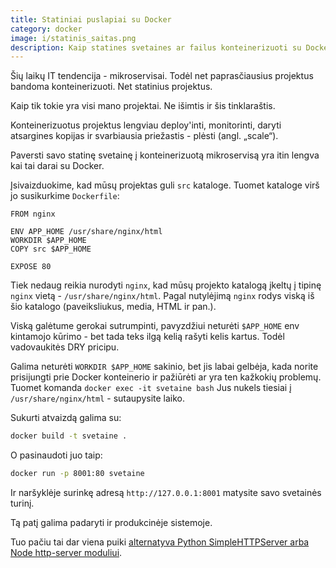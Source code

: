 ```yaml
---
title: Statiniai puslapiai su Docker
category: docker
image: i/statinis_saitas.png
description: Kaip statines svetaines ar failus konteinerizuoti su Docker pagalba. Keli patarimai ta tema ir kam to gali reikėti.
---
```


Šių laikų IT tendencija - mikroservisai. Todėl net paprasčiausius projektus bandoma konteinerizuoti. Net statinius projektus.

Kaip tik tokie yra visi mano projektai. Ne išimtis ir šis tinklaraštis.

Konteinerizuotus projektus lengviau deploy'inti, monitorinti, daryti atsargines kopijas ir svarbiausia priežastis - plėsti (angl. „scale“).

Paversti savo statinę svetainę į konteinerizuotą mikroservisą yra itin lengva kai tai darai su Docker.

Įsivaizduokime, kad mūsų projektas guli `src` kataloge. Tuomet kataloge virš jo susikurkime `Dockerfile`:

```docker
FROM nginx

ENV APP_HOME /usr/share/nginx/html
WORKDIR $APP_HOME
COPY src $APP_HOME

EXPOSE 80
```

Tiek nedaug reikia nurodyti `nginx`, kad mūsų projekto katalogą įkeltų į tipinę `nginx` vietą - `/usr/share/nginx/html`. Pagal nutylėjimą `nginx` rodys viską iš šio katalogo (paveiksliukus, media, HTML ir pan.).

Viską galėtume gerokai sutrumpinti, pavyzdžiui neturėti `$APP_HOME` env kintamojo kūrimo - bet tada teks ilgą kelią rašyti kelis kartus. Todėl vadovaukitės DRY pricipu.

Galima neturėti `WORKDIR $APP_HOME` sakinio, bet jis labai gelbėja, kada norite prisijungti prie Docker konteinerio ir pažiūrėti ar yra ten kažkokių problemų. Tuomet komanda `docker exec -it svetaine bash` Jus nukels tiesiai į `/usr/share/nginx/html` - sutaupysite laiko.

Sukurti atvaizdą galima su:

```bash
docker build -t svetaine .
```

O pasinaudoti juo taip:

```bash
docker run -p 8001:80 svetaine
```

Ir naršyklėje surinkę adresą `http://127.0.0.1:8001` matysite savo svetainės turinį.

Tą patį galima padaryti ir produkcinėje sistemoje.

Tuo pačiu tai dar viena puiki [alternatyva Python SimpleHTTPServer arba Node http-server moduliui](/atviras-kodas/alternatyva-python-m-simplehttpserver).
